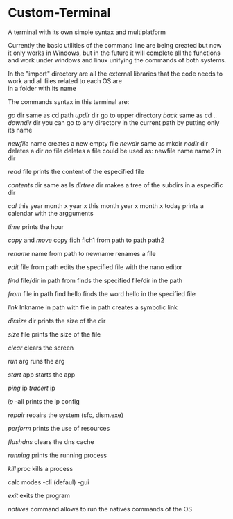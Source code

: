 # Custom-Terminal
A terminal with its own simple syntax and multiplatform

Currently the basic utilities of the command line are being created
but now it only works in Windows, but in the future it will complete 
all the functions and work under windows and linux unifying the 
commands of both systems.

In the "import" directory are all the external libraries that 
the code needs to work and all files related to each OS are  
in a folder with its name

The commands syntax in this terminal are:

*go* dir
same as cd path
*updir* dir
go to upper directory
*back*
same as cd ..
*downdir* dir
you can go to any directory in the current path by putting only its name

*newfile* name
creates a new empty file
*newdir*
same as mkdir
*nodir* dir
deletes a dir
*no* file
deletes a file
could be used as:
newfile name name2 in dir

*read* file
prints the content of the especified file

*contents* dir
same as ls
*dirtree* dir
makes a tree of the subdirs in a especific dir

*cal* this year month x 
year x this month
year x month x
today
prints a calendar with the argguments

*time*
prints the hour

*copy* and *move*
copy fich fich1 from path to path path2

*rename* name from path to newname
renames a file

*edit* file from path
edits the specified file with the nano editor

*find* file/dir in path from 
finds the specified file/dir in the path

*from* file in path find hello
finds the word hello in the specified file

*link* lnkname in path with file in path
creates a symbolic link

*dirsize* dir
prints the size of the dir

*size* file
prints the size of the file

*clear*
clears the screen

*run* arg
runs the arg

*start* app
starts the app

*ping* ip
*tracert* ip

*ip* -all
prints the ip config

*repair*
repairs the system
(sfc, dism.exe)

*perform*
prints the use of resources

*flushdns*
clears the dns cache

*running*
prints the running process

*kill* proc
kills a process

calc
modes -cli (defaul) -gui

*exit*
exits the program

*natives* command
allows to run the natives commands of the OS












